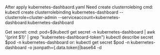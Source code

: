 After apply kubernetes-dashbaord.yaml
Need create clusterrolebing
cmd: kubectl create clusterrolebinding kubernetes-dashboard --clusterrole=cluster-admin --serviceaccount=kubernetes-dashboard:kubernetes-dashboard

Get secret:
cmd: 
pod=$(kubectl get secret -n kubernetes-dashboard | awk '{print $1}' | grep "kubernetes-dashboard-token")
kubectl describe secret $pod  -n kubernetes-dashboard
or:
kubectl get secret $pod  -n kubernetes-dashboard -o jsonpath={.data.token}|base64 -d

